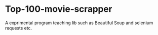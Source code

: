 # Top-100-movie-scrapper
A exprimental program teaching lib such as Beautiful Soup and selenium requests etc.

